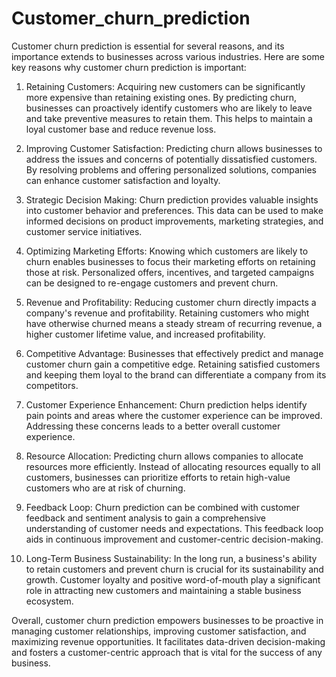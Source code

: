 # Customer_churn_prediction
Customer churn prediction is essential for several reasons, and its importance extends to businesses across various industries. Here are some key reasons why customer churn prediction is important:
1. Retaining Customers: Acquiring new customers can be significantly more expensive than retaining existing ones. By predicting churn, businesses can proactively identify customers who are likely to leave and take preventive measures to retain them. This helps to maintain a loyal customer base and reduce revenue loss.

2. Improving Customer Satisfaction: Predicting churn allows businesses to address the issues and concerns of potentially dissatisfied customers. By resolving problems and offering personalized solutions, companies can enhance customer satisfaction and loyalty.

3. Strategic Decision Making: Churn prediction provides valuable insights into customer behavior and preferences. This data can be used to make informed decisions on product improvements, marketing strategies, and customer service initiatives.

4. Optimizing Marketing Efforts: Knowing which customers are likely to churn enables businesses to focus their marketing efforts on retaining those at risk. Personalized offers, incentives, and targeted campaigns can be designed to re-engage customers and prevent churn.

5. Revenue and Profitability: Reducing customer churn directly impacts a company's revenue and profitability. Retaining customers who might have otherwise churned means a steady stream of recurring revenue, a higher customer lifetime value, and increased profitability.

6. Competitive Advantage: Businesses that effectively predict and manage customer churn gain a competitive edge. Retaining satisfied customers and keeping them loyal to the brand can differentiate a company from its competitors.

7. Customer Experience Enhancement: Churn prediction helps identify pain points and areas where the customer experience can be improved. Addressing these concerns leads to a better overall customer experience.

8. Resource Allocation: Predicting churn allows companies to allocate resources more efficiently. Instead of allocating resources equally to all customers, businesses can prioritize efforts to retain high-value customers who are at risk of churning.

9. Feedback Loop: Churn prediction can be combined with customer feedback and sentiment analysis to gain a comprehensive understanding of customer needs and expectations. This feedback loop aids in continuous improvement and customer-centric decision-making.

10. Long-Term Business Sustainability: In the long run, a business's ability to retain customers and prevent churn is crucial for its sustainability and growth. Customer loyalty and positive word-of-mouth play a significant role in attracting new customers and maintaining a stable business ecosystem.

Overall, customer churn prediction empowers businesses to be proactive in managing customer relationships, improving customer satisfaction, and maximizing revenue opportunities. It facilitates data-driven decision-making and fosters a customer-centric approach that is vital for the success of any business.
